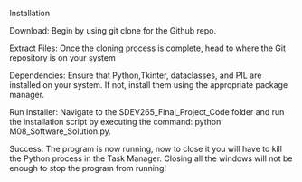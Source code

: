 Installation

Download: Begin by using git clone for the Github repo.

Extract Files: Once the cloning process is complete, head to where the Git repository is on your system

Dependencies: Ensure that Python,Tkinter, dataclasses, and PIL are installed on your system. If not, install them using the appropriate package manager.

Run Installer: Navigate to the SDEV265_Final_Project_Code folder and run the installation script by executing the command: python M08_Software_Solution.py.

Success: The program is now running, now to close it you will have to kill the Python process in the Task Manager. Closing all the windows will not be enough to stop the program from running!
